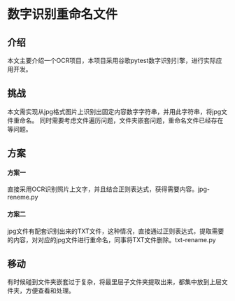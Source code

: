 # 数字识别重命名文件

## 介绍

 本文主要介绍一个OCR项目，本项目采用谷歌pytest数字识别引擎，进行实际应用开发。

## 挑战
本文需实现从jpg格式图片上识别出固定内容数字字符串，并用此字符串，将jpg文件重命名。
同时需要考虑文件遍历问题，文件夹嵌套问题，重命名文件已经存在等问题。

## 方案
####     方案一 
直接采用OCR识别照片上文字，并且结合正则表达式，获得需要内容。jpg-reneme.py
####     方案二
jpg文件有配套识别出来的TXT文件，这种情况，直接通过正则表达式，提取需要的内容，对对应的jpg文件进行重命名，同事将TXT文件删除。txt-rename.py
## 移动
有时候碰到文件夹嵌套过于复杂，将最里层子文件夹提取出来，都集中放到上层文件夹，方便查看和处理。
